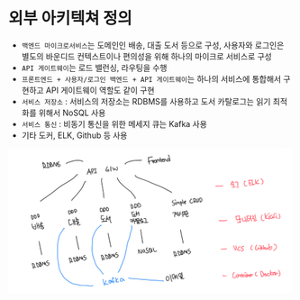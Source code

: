# 외부 아키텍쳐 정의

- `백엔드 마이크로서비스`는 도메인인 배송, 대출 도서 등으로 구성, 사용자와 로그인은 별도의 바운디드 컨텍스트이나 편의성을 위해 하나의 마이크로 서비스로 구성
- `API 게이트웨이`는 로드 밸런싱, 라우팅을 수행
- `프론트엔드 + 사용자/로그인 백엔드 + API 게이트웨이`는 하나의 서비스에 통합해서 구현하고 API 게이트웨이 역할도 같이 구현
- `서비스 저장소` : 서비스의 저장소는 RDBMS를 사용하고 도서 카탈로그는 읽기 최적화를 위해서 NoSQL 사용
- `서비스 통신` : 비동기 통신을 위한 메세지 큐는 Kafka 사용
- 기타 도커, ELK, Github 등 사용

![alt text](image.png)
